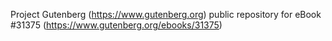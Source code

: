 Project Gutenberg (https://www.gutenberg.org) public repository for eBook #31375 (https://www.gutenberg.org/ebooks/31375)
